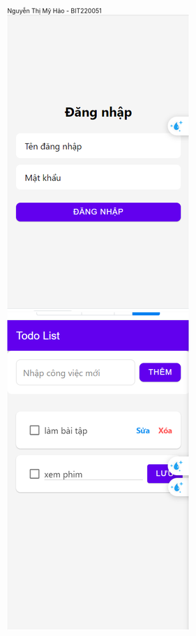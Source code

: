 Nguyễn Thị Mỹ Hảo - BIT220051
![Mô tả ảnh](https://github.com/miha6824/image/blob/main/Screenshot%202024-07-25%20093048.png)
![Mô tả ảnh](https://github.com/miha6824/image/blob/main/Screenshot%202024-07-25%20091548.png)
